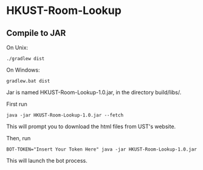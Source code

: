 # HKUST-Room-Lookup
## Compile to JAR
On Unix:

```
./gradlew dist
```
On Windows:
```
gradlew.bat dist
```

Jar is named HKUST-Room-Lookup-1.0.jar, in the directory build/libs/.

First run 
```
java -jar HKUST-Room-Lookup-1.0.jar --fetch
```
This will prompt you to download the html files from UST's website.

Then, run
```
BOT-TOKEN="Insert Your Token Here" java -jar HKUST-Room-Lookup-1.0.jar
```
This will launch the bot process.
```
```
